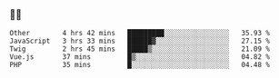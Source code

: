 ### 👨‍💻

<!--START_SECTION:waka-->
```text
Other        4 hrs 42 mins   █████████░░░░░░░░░░░░░░░░   35.93 % 
JavaScript   3 hrs 33 mins   ██████▓░░░░░░░░░░░░░░░░░░   27.15 % 
Twig         2 hrs 45 mins   █████▒░░░░░░░░░░░░░░░░░░░   21.09 % 
Vue.js       37 mins         █▒░░░░░░░░░░░░░░░░░░░░░░░   04.82 % 
PHP          35 mins         █░░░░░░░░░░░░░░░░░░░░░░░░   04.48 % 
```
<!--END_SECTION:waka-->
